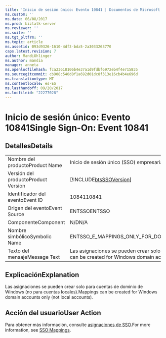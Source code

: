 ```yaml
---
title: 'Inicio de sesión único: Evento 10841 | Documentos de Microsoft'
ms.custom: ''
ms.date: 06/08/2017
ms.prod: biztalk-server
ms.reviewer: ''
ms.suite: ''
ms.tgt_pltfrm: ''
ms.topic: article
ms.assetid: 093d9326-1610-4df3-bda5-2a3033263770
caps.latest.revision: 7
author: MandiOhlinger
ms.author: mandia
manager: anneta
ms.openlocfilehash: fca23618106b4e37a1d9fdbf6972eb4f4e715835
ms.sourcegitcommit: cb908c540d8f1a692d01dc8f313e16cb4b4e696d
ms.translationtype: MT
ms.contentlocale: es-ES
ms.lasthandoff: 09/20/2017
ms.locfileid: "22277028"
---
```

# <a name="single-sign-on-event-10841"></a><span data-ttu-id="1dace-102">Inicio de sesión único: Evento 10841</span><span class="sxs-lookup"><span data-stu-id="1dace-102">Single Sign-On: Event 10841</span></span>
## <a name="details"></a><span data-ttu-id="1dace-103">Detalles</span><span class="sxs-lookup"><span data-stu-id="1dace-103">Details</span></span>  
  
|||  
|-|-|  
|<span data-ttu-id="1dace-104">Nombre del producto</span><span class="sxs-lookup"><span data-stu-id="1dace-104">Product Name</span></span>|<span data-ttu-id="1dace-105">Inicio de sesión único (SSO) empresarial</span><span class="sxs-lookup"><span data-stu-id="1dace-105">Enterprise Single Sign-On</span></span>|  
|<span data-ttu-id="1dace-106">Versión del producto</span><span class="sxs-lookup"><span data-stu-id="1dace-106">Product Version</span></span>|[!INCLUDE[btsSSOVersion](../includes/btsssoversion-md.md)]|  
|<span data-ttu-id="1dace-107">Identificador del evento</span><span class="sxs-lookup"><span data-stu-id="1dace-107">Event ID</span></span>|<span data-ttu-id="1dace-108">10841</span><span class="sxs-lookup"><span data-stu-id="1dace-108">10841</span></span>|  
|<span data-ttu-id="1dace-109">Origen del evento</span><span class="sxs-lookup"><span data-stu-id="1dace-109">Event Source</span></span>|<span data-ttu-id="1dace-110">ENTSSO</span><span class="sxs-lookup"><span data-stu-id="1dace-110">ENTSSO</span></span>|  
|<span data-ttu-id="1dace-111">Componente</span><span class="sxs-lookup"><span data-stu-id="1dace-111">Component</span></span>|<span data-ttu-id="1dace-112">N/D</span><span class="sxs-lookup"><span data-stu-id="1dace-112">N/A</span></span>|  
|<span data-ttu-id="1dace-113">Nombre simbólico</span><span class="sxs-lookup"><span data-stu-id="1dace-113">Symbolic Name</span></span>|<span data-ttu-id="1dace-114">ENTSSO_E_MAPPINGS_ONLY_FOR_DOMAIN_ACCOUNTS</span><span class="sxs-lookup"><span data-stu-id="1dace-114">ENTSSO_E_MAPPINGS_ONLY_FOR_DOMAIN_ACCOUNTS</span></span>|  
|<span data-ttu-id="1dace-115">Texto del mensaje</span><span class="sxs-lookup"><span data-stu-id="1dace-115">Message Text</span></span>|<span data-ttu-id="1dace-116">Las asignaciones se pueden crear solo para cuentas de dominio de Windows (no para cuentas locales).</span><span class="sxs-lookup"><span data-stu-id="1dace-116">Mappings can be created for Windows domain accounts only (not local accounts).</span></span>|  
  
## <a name="explanation"></a><span data-ttu-id="1dace-117">Explicación</span><span class="sxs-lookup"><span data-stu-id="1dace-117">Explanation</span></span>  
 <span data-ttu-id="1dace-118">Las asignaciones se pueden crear solo para cuentas de dominio de Windows (no para cuentas locales).</span><span class="sxs-lookup"><span data-stu-id="1dace-118">Mappings can be created for Windows domain accounts only (not local accounts).</span></span>  
  
## <a name="user-action"></a><span data-ttu-id="1dace-119">Acción del usuario</span><span class="sxs-lookup"><span data-stu-id="1dace-119">User Action</span></span>  
 <span data-ttu-id="1dace-120">Para obtener más información, consulte [asignaciones de SSO](../core/sso-mappings.md).</span><span class="sxs-lookup"><span data-stu-id="1dace-120">For more information, see [SSO Mappings](../core/sso-mappings.md).</span></span>